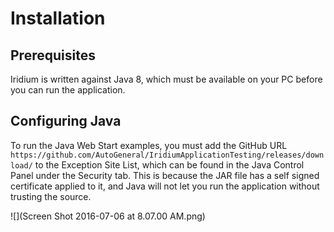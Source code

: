 # Installation

## Prerequisites
Iridium is written against Java 8, which must be available on your PC before you can run the application.

## Configuring Java
To run the Java Web Start examples, you must add the GitHub URL `https://github.com/AutoGeneral/IridiumApplicationTesting/releases/download/` to the Exception Site List, which can be found in the Java Control Panel under the Security tab. This is because the JAR file has a self signed certificate applied to it, and Java will not let you run the application without trusting the source.

![](Screen Shot 2016-07-06 at 8.07.00 AM.png)
